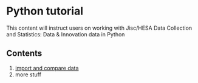 # Python tutorial
This content will instruct users on working with Jisc/HESA Data Collection and Statistics: Data &amp; Innovation data in Python

## Contents
1) [import and compare data](https://github.com/alexlastoriabutlerjisc/python-tutorial/blob/main/data/importdata.md)
2) more stuff
